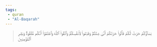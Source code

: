```yaml
---
tags: 
 - quran 
 - "Al-Baqarah"
---
```


> نِسَآؤُكُمۡ حَرۡثٞ لَّكُمۡ فَأۡتُواْ حَرۡثَكُمۡ أَنَّىٰ شِئۡتُمۡۖ وَقَدِّمُواْ لِأَنفُسِكُمۡۚ وَٱتَّقُواْ ٱللَّهَ وَٱعۡلَمُوٓاْ أَنَّكُم مُّلَٰقُوهُۗ وَبَشِّرِ ٱلۡمُؤۡمِنِينَ
